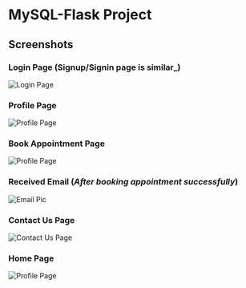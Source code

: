 <h1> MySQL-Flask Project </h1> 


## Screenshots
### Login Page (Signup/Signin page is similar_)
<img src="screenshots/Cropped/login.png" alt="Login Page">

### Profile Page 

<img src="C:\Users\Admin\Downloads\1.png" alt="Profile Page">

### Book Appointment Page 
<img src="Downloads\2.png" alt="Profile Page">

### Received Email (_After booking appointment successfully_)
<img src="Downloads\IMG-2198.png" alt="Email Pic">

### Contact Us Page 
<img src="screenshots/Cropped/contact.png" alt="Contact Us Page">

### Home Page 
<img src="screenshots/Cropped/home.png" alt="Profile Page">

